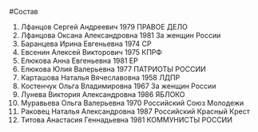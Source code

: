 #Состав
1. Лфанцов Сергей Андреевич 1979 ПРАВОЕ ДЕЛО
2. Лфанцова Оксана Александровна 1981 За женщин России
3. Баранцева Ирина Евгеньевна 1974 СР
4. Евсенин Алексей Викторович 1975 КПРФ
5. Елюкова Анна Евгеньевна 1981 ЕР
6. Елюкова Юлия Валерьевна 1977 ПАТРИОТЫ РОССИИ
7. Карташова Наталья Вячеславовна 1958 ЛДПР
8. Костенчук Ольга Владимировна 1967 За женщин России
9. Лунева Виктория Александровна 1986 ЯБЛОКО
10. Муравьева Ольга Валерьевна 1970 Российский Союз Молодежи
11. Раковец Наталья Александровна 1987 Российский Красный Крест
12. Титова Анастасия Геннадьевна 1981 КОММУНИСТЫ РОССИИ
